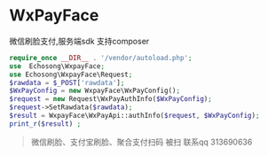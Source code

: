 # WxPayFace
微信刷脸支付,服务端sdk  支持composer

```php
require_once __DIR__ . '/vendor/autoload.php';
use  Echosong\WxpayFace;
use Echosong\WxpayFace\Request;
$rawdata = $_POST['rawdata'];
$WxPayConfig = new WxpayFace\WxPayConfig();
$request = new Request\WxPayAuthInfo($WxPayConfig);
$request->SetRawdata($rawdata);
$result = WxpayFace\WxPayApi::authInfo($request, $WxPayConfig);
print_r($result) ;

```


> 微信刷脸、支付宝刷脸、聚合支付扫码 被扫  联系qq 313690636
